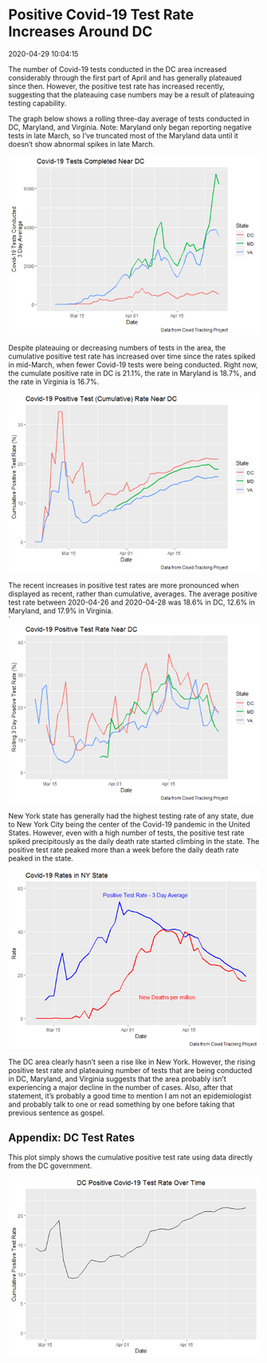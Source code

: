 Positive Covid-19 Test Rate Increases Around DC
================

2020-04-29 10:04:15

The number of Covid-19 tests conducted in the DC area increased
considerably through the first part of April and has generally plateaued
since then. However, the positive test rate has increased recently,
suggesting that the plateauing case numbers may be a result of
plateauing testing capability.

The graph below shows a rolling three-day average of tests conducted in
DC, Maryland, and Virginia. Note: Maryland only began reporting negative
tests in late March, so I’ve truncated most of the Maryland data until
it doesn’t show abnormal spikes in late March.

![](Pos_Test_Rate_files/figure-gfm/dmv_testing_numbers-1.png)<!-- -->

Despite plateauing or decreasing numbers of tests in the area, the
cumulative positive test rate has increased over time since the rates
spiked in mid-March, when fewer Covid-19 tests were being conducted.
Right now, the cumulate positive rate in DC is 21.1%, the rate in
Maryland is 18.7%, and the rate in Virginia is 16.7%.

![](Pos_Test_Rate_files/figure-gfm/pos_rate_cumulative-1.png)<!-- -->

The recent increases in positive test rates are more pronounced when
displayed as recent, rather than cumulative, averages. The average
positive test rate between 2020-04-26 and 2020-04-28 was 18.6% in DC,
12.6% in Maryland, and 17.9% in Virginia.  
\` ![](Pos_Test_Rate_files/figure-gfm/rolling_pos_rate-1.png)<!-- -->

New York state has generally had the highest testing rate of any state,
due to New York City being the center of the Covid-19 pandemic in the
United States. However, even with a high number of tests, the positive
test rate spiked precipitously as the daily death rate started climbing
in the state. The positive test rate peaked more than a week before the
daily death rate peaked in the state.

![](Pos_Test_Rate_files/figure-gfm/ny_plot-1.png)<!-- -->

The DC area clearly hasn’t seen a rise like in New York. However, the
rising positive test rate and plateauing number of tests that are being
conducted in DC, Maryland, and Virginia suggests that the area probably
isn’t experiencing a major decline in the number of cases. Also, after
that statement, it’s probably a good time to mention I am not an
epidemiologist and probably talk to one or read something by one before
taking that previous sentence as gospel.

## Appendix: DC Test Rates

This plot simply shows the cumulative positive test rate using data
directly from the DC government.

![](Pos_Test_Rate_files/figure-gfm/dc_data-1.png)<!-- -->
